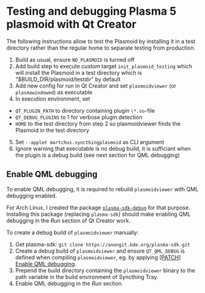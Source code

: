 # Testing and debugging Plasma 5 plasmoid with Qt Creator

The following instructions allow to test the Plasmoid by installing it in a test directory
rather than the regular home to separate testing from production.

1. Build as usual, ensure `NO_PLASMOID` is turned off
2. Add build step to execute custom target `init_plasmoid_testing` which
   will install the Plasmoid in a test directory which is "$BUILD_DIR/plasmoid/testdir"
   by default
3. Add new config for run in Qt Creator and set `plasmoidviewer` (or `plasmawindowed`)
   as executable
4. In execution environment, set
  * `QT_PLUGIN_PATH` to directory containing plugin `\*.so`-file
  * `QT_DEBUG_PLUGINS` to 1 for verbose plugin detection
  * `HOME` to the test directory from step 2 so plasmoidviewer finds the Plasmoid
    in the test directory
5. Set `--applet martchus.syncthingplasmoid` as CLI argument
6. Ignore warning that executable is no debug build, it is sufficiant when
   the plugin is a debug build (see next section for QML debugging)

## Enable QML debugging

To enable QML debugging, it is required to rebuild `plasmoidviewer` with QML debugging
enabled.

For Arch Linux, I created the package
[`plasma-sdk-debug`](https://github.com/Martchus/PKGBUILDs/tree/master/plasma-sdk/debug)
for that purpose. Installing this package (replacing `plasma-sdk`) should make enabling
QML debugging in the *Run* section of Qt Creator work.

To create a debug build of `plasmoidviewer` manually:

1. Get plasma-sdk: `git clone https://anongit.kde.org/plasma-sdk.git`
2. Create a debug build of `plasmoidviewer` and ensure `QT_QML_DEBUG` is defined when
   compiling `plasmoidviewer`, eg. by applying
   [[PATCH] Enable QML debugging](https://raw.githubusercontent.com/Martchus/PKGBUILDs/master/plasma-sdk/debug/0001-Enable-QML-debugging.patch).
3. Prepend the build directory containing the `plasmoidviewer` binary to the path variable
   in the build environment of Syncthing Tray.
4. Enable QML debugging in the *Run* section.
